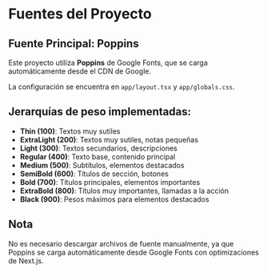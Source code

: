 # Fuentes del Proyecto

## Fuente Principal: Poppins

Este proyecto utiliza **Poppins** de Google Fonts, que se carga automáticamente desde el CDN de Google.

La configuración se encuentra en `app/layout.tsx` y `app/globals.css`.

## Jerarquías de peso implementadas:

- **Thin (100)**: Textos muy sutiles
- **ExtraLight (200)**: Textos muy sutiles, notas pequeñas
- **Light (300)**: Textos secundarios, descripciones
- **Regular (400)**: Texto base, contenido principal
- **Medium (500)**: Subtítulos, elementos destacados
- **SemiBold (600)**: Títulos de sección, botones
- **Bold (700)**: Títulos principales, elementos importantes
- **ExtraBold (800)**: Títulos muy importantes, llamadas a la acción
- **Black (900)**: Pesos máximos para elementos destacados

## Nota

No es necesario descargar archivos de fuente manualmente, ya que Poppins se carga automáticamente desde Google Fonts con optimizaciones de Next.js. 
